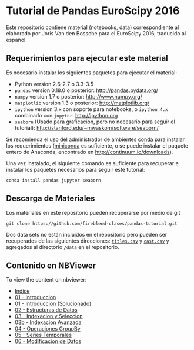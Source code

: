 # Tutorial de Pandas EuroScipy 2016 

Este repositorio contiene material (notebooks, data) correspondiente al elaborado por Joris Van den Bossche para el EuroScipy 2016, traducido al español. 

## Requerimientos para ejecutar este material

Es necesario instalar los siguientes paquetes para ejecutar el material:

- Python version 2.6-2.7 o 3.3-3.5
- `pandas` version 0.18.0 o posterior: http://pandas.pydata.org/ 
- `numpy` version 1.7 o posterior: http://www.numpy.org/
- `matplotlib` version 1.3 o posterior: http://matplotlib.org/
- `ipython` version 3.x con soporte para notebooks, o `ipython 4.x` combinado con `jupyter`: http://ipython.org
- `seaborn` (Usado para graficación, pero no necesario para seguir el tutorial): http://stanford.edu/~mwaskom/software/seaborn/

Se recomienda el uso del administrador de ambientes [conda](http://conda.pydata.org/docs/intro.html) para instalar los requerimientos
([miniconda](http://conda.pydata.org/miniconda.html) es suficiente, o se puede instalar el paquete entero de Anaconda, encontrado en http://continuum.io/downloads).

Una vez instalado, el siguiente comando es suficiente para recuperar e instalar los paquetes necesarios para seguir este tutorial:
```
conda install pandas jupyter seaborn
```

## Descarga de Materiales

Los materiales en este repositorio pueden recuperarse por medio de git

    git clone https://github.com/fireblend-clases/pandas-tutorial.git

Dos data sets no están incluidos en el repositorio pero pueden ser recuperados de las siguientes direcciones: [`titles.csv`](https://drive.google.com/open?id=0B3G70MlBnCgKajNMa1pfSzN6Q3M) y [`cast.csv`](https://drive.google.com/open?id=0B3G70MlBnCgKal9UYTJSR2ZhSW8) y agregados al directorio `/data` en el repositorio.

## Contenido en NBViewer

To view the content on nbviewer:

- [Indice](http://nbviewer.ipython.org/github/fireblend-clases/pandas-tutorial/blob/master/Index.ipynb)
- [01 - Introduccion](http://nbviewer.ipython.org/github/fireblend-clases/pandas-tutorial/blob/master/01%20-%20Introduccion.ipynb)
- [01 - Introduccion (Solucionado)](http://nbviewer.ipython.org/github/fireblend-clases/pandas-tutorial/blob/master/solved%20-%2001%20-%20Introduccion.ipynb)
- [02 - Estructuras de Datos](http://nbviewer.ipython.org/github/fireblend-clases/pandas-tutorial/blob/master/02%20-%20Estructuras%20de%20Datos.ipynb)
- [03 - Indexacion y Seleccion](http://nbviewer.ipython.org/github/fireblend-clases/pandas-tutorial/blob/master/03%20-%20Indexacion%20y%20Seleccion.ipynb)
- [03b - Indexacion Avanzada](http://nbviewer.ipython.org/github/fireblend-clases/pandas-tutorial/blob/master/03b%20-%20Indexacion%20Avanzada.ipynb)
- [04 - Operaciones GroupBy](http://nbviewer.ipython.org/github/fireblend-clases/pandas-tutorial/blob/master/04%20-%20Operaciones%20GroupBy.ipynb)
- [05 - Series Temporales](http://nbviewer.ipython.org/github/fireblend-clases/pandas-tutorial/blob/master/05%20-%2020Series%20Temporales.ipynb)
- [06 - Modificacion de Datos](http://nbviewer.ipython.org/github/fireblend-clases/pandas-tutorial/blob/master/06%20-%20Modificacion%20de%20datos.ipynb)


